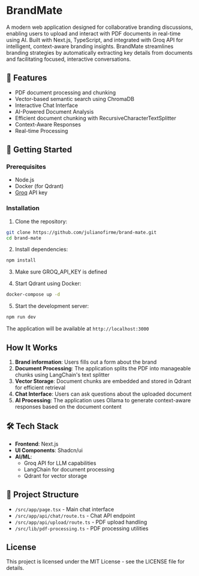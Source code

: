# BrandMate

A modern web application designed for collaborative branding discussions, enabling users to upload and interact with PDF documents in real-time using AI. Built with Next.js, TypeScript, and integrated with Groq API for intelligent, context-aware branding insights. BrandMate streamlines branding strategies by automatically extracting key details from documents and facilitating focused, interactive conversations.

## 🌟 Features

- PDF document processing and chunking
- Vector-based semantic search using ChromaDB
- Interactive Chat Interface
- AI-Powered Document Analysis
- Efficient document chunking with RecursiveCharacterTextSplitter
- Context-Aware Responses
- Real-time Processing

## 🚀 Getting Started

### Prerequisites

- Node.js
- Docker (for Qdrant)
- [Groq](groq.com) API key

### Installation

1. Clone the repository:
```bash
git clone https://github.com/julianofirme/brand-mate.git
cd brand-mate
```

2. Install dependencies:
```bash
npm install
```

3. Make sure GROQ_API_KEY is defined

4. Start Qdrant using Docker:
```bash
docker-compose up -d
```

5. Start the development server:
```bash
npm run dev
```

The application will be available at `http://localhost:3000`

## How It Works

1. **Brand information**: Users fills out a form about the brand
2. **Document Processing**: The application splits the PDF into manageable chunks using LangChain's text splitter
3. **Vector Storage**: Document chunks are embedded and stored in Qdrant for efficient retrieval
4. **Chat Interface**: Users can ask questions about the uploaded document
5. **AI Processing**: The application uses Ollama to generate context-aware responses based on the document content

## 🛠 Tech Stack

- **Frontend**: Next.js
- **UI Components**: Shadcn/ui
- **AI/ML**: 
  - Groq API for LLM capabilities
  - LangChain for document processing
  - Qdrant for vector storage

## 🔧 Project Structure

- `/src/app/page.tsx` - Main chat interface
- `/src/app/api/chat/route.ts` - Chat API endpoint
- `/src/app/api/upload/route.ts` - PDF upload handling
- `/src/lib/pdf-processing.ts` - PDF processing utilities

## License

This project is licensed under the MIT License - see the LICENSE file for details.
